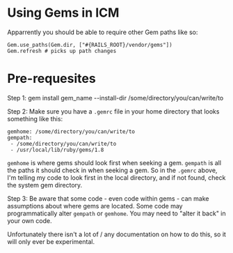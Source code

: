  # Using Gems in ICM
 
 Apparrently you should be able to require other Gem paths like so:
 
 ```
 Gem.use_paths(Gem.dir, ["#{RAILS_ROOT}/vendor/gems"])
 Gem.refresh # picks up path changes
 ```

# Pre-requesites

 Step 1: gem install gem_name --install-dir /some/directory/you/can/write/to
 
 Step 2: Make sure you have a `.gemrc` file in your home directory that looks something like this:

```
gemhome: /some/directory/you/can/write/to
gempath:
 - /some/directory/you/can/write/to
 - /usr/local/lib/ruby/gems/1.8
```


`gemhome` is where gems should look first when seeking a gem. `gempath` is all the paths it should check in when seeking a gem. So in the `.gemrc` above, I'm telling my code to look first in the local directory, and if not found, check the system gem directory.

Step 3: Be aware that some code - even code within gems - can make assumptions about where gems are located. Some code may programmatically alter `gempath` or `gemhome`. You may need to "alter it back" in your own code.

Unfortunately there isn't a lot of / any documentation on how to do this, so it will only ever be experimental.
